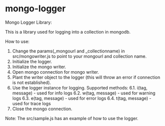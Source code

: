 # mongo-logger
Mongo Logger Library:

This is a library used for logging into a collection in mongodb.

How to use:

1. Change the params(_mongourl and _collectionname) in src/mongowriter.js to point to your mongourl and collection name.
2. Initialize the logger.
3. Initialize the mongo writer.
4. Open mongo connection for mongo writer.
5. Plant the writer object to the logger (this will throw an error if connection is not established).
6. Use the logger instance for logging.
   Supported methods:
   6.1. i(tag, message) - used for info logs
   6.2. w(tag, message) - used for warning logs
   6.3. e(tag, message) - used for error logs
   6.4. t(tag, message) - used for trace logs
7. Close the mongo connection.

Note: The src/sample.js has an example of how to use the logger.
